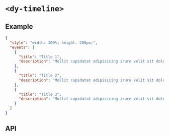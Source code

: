 # `<dy-timeline>`

## Example

<gbp-example name="dy-timeline" src="https://esm.sh/duoyun-ui/elements/timeline">

```json
{
  "style": "width: 100%; height: 200px;",
  "events": [
    {
      "title": "Title 1",
      "description": "Mollit cupidatat adipisicing irure velit sit dolor voluptate cillum commodo consequat consectetur fugiat ex."
    },
    {
      "title": "Title 2",
      "description": "Mollit cupidatat adipisicing irure velit sit dolor voluptate cillum commodo consequat consectetur fugiat ex."
    },
    {
      "title": "Title 3",
      "description": "Mollit cupidatat adipisicing irure velit sit dolor voluptate cillum commodo consequat consectetur fugiat ex."
    }
  ]
}
```

</gbp-example>

## API

<gbp-api src="/src/elements/timeline.ts"></gbp-api>

